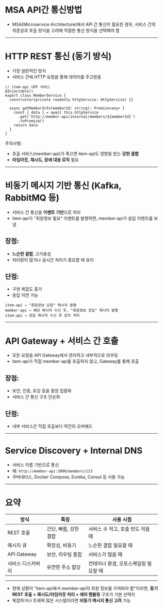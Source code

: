 # MSA API간 통신방법

- MSA(Microservice Architecture)에서 API 간 통신이 필요한 경우, 서비스 간의 의존성과 호출 방식을 고려해 적절한 통신 방식을 선택해야 함

---

# **HTTP REST 통신 (동기 방식)**

- 가장 일반적인 방식
- 서비스 간에 HTTP 요청을 통해 데이터를 주고받음

```tsx
// item-api 내부 서비스
@Injectable()
export class MemberService {
  constructor(private readonly httpService: HttpService) {}

  async getMemberInfo(memberId: string): Promise<any> {
    const { data } = await this.httpService
      .get(`http://member-api/internal/members/${memberId}`)
      .toPromise()
    return data
  }
}
```

주의사항:

- 호출 서비스(member-api)가 죽으면 item-api도 영향을 받는 **강한 결합**
- **타임아웃, 재시도, 장애 대응 로직** 필요

---

# **비동기 메시지 기반 통신 (Kafka, RabbitMQ 등)**

- 서비스 간 통신을 **이벤트 기반**으로 처리
- item-api가 "회원정보 필요" 이벤트를 발행하면, member-api가 응답 이벤트를 보냄

## 장점:

- **느슨한 결합**, 고가용성
- 처리량이 많거나 실시간 처리가 중요할 때 유리

## 단점:

- 구현 복잡도 증가
- 응답 지연 가능

```
item-api → "회원정보 요청" 메시지 발행
member-api → 해당 메시지 수신 후, "회원정보 응답" 메시지 발행
item-api → 응답 메시지 수신 후 로직 처리
```

---

# **API Gateway + 서비스 간 호출**

- 모든 요청을 API Gateway에서 관리하고 내부적으로 라우팅
- item-api가 직접 member-api를 호출하지 않고, Gateway를 통해 호출

## 장점:

- 보안, 인증, 로깅 등을 중앙 집중화
- 서비스 간 통신 구조 단순화

## 단점:

- 내부 서비스간 직접 호출보다 약간의 오버헤드

---

# **Service Discovery + Internal DNS**

- 서비스 이름 기반으로 통신
- 예: `http://member-api:3000/members/123`
- 쿠버네티스, Docker Compose, Eureka, Consul 등 사용 가능

---

# 요약

| 방식 | 특징 | 사용 시점 |
| --- | --- | --- |
| REST 호출 | 간단, 빠름, 강한 결합 | 서비스 수 적고, 호출 빈도 적을 때 |
| 메시지 큐 | 확장성, 비동기 | 느슨한 결합 필요할 때 |
| API Gateway | 보안, 라우팅 통합 | 서비스가 많을 때 |
| 서비스 디스커버리 | 유연한 주소 할당 | 컨테이너 환경, 오토스케일링 필요할 때 |

---

- 현재 상황이 "item-api에서 member-api의 회원 정보를 가져와야 함"이라면, **동기 REST 호출 + 재시도/타임아웃 처리 + 에러 핸들링** 구조가 기본 선택지
- 복잡하거나 트래픽 많은 시스템이라면 **비동기 메시지 통신 고려** 가능